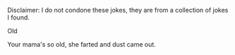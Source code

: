Disclaimer: I do not condone these jokes, they are from a collection of jokes I found.

Old

Your mama's so old, she farted and dust came out.

